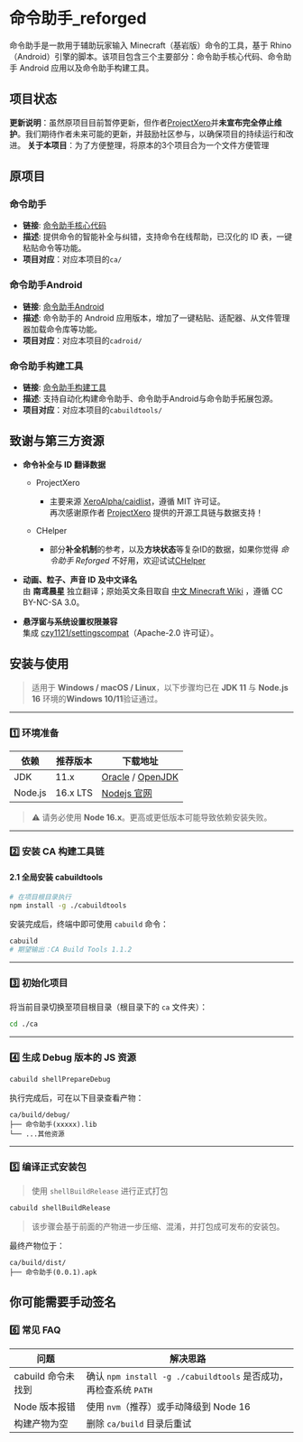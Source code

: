 # 命令助手_reforged

命令助手是一款用于辅助玩家输入 Minecraft（基岩版）命令的工具，基于 Rhino（Android）引擎的脚本。该项目包含三个主要部分：命令助手核心代码、命令助手 Android 应用以及命令助手构建工具。

## 项目状态

**更新说明**：虽然原项目目前暂停更新，但作者[ProjectXero](https://github.com/XeroAlpha)并**未宣布完全停止维护**。我们期待作者未来可能的更新，并鼓励社区参与，以确保项目的持续运行和改进。
**关于本项目**：为了方便整理，将原本的3个项目合为一个文件方便管理

## 原项目
### 命令助手
- **链接**: [命令助手核心代码](https://github.com/XeroAlpha/ca)
- **描述**: 提供命令的智能补全与纠错，支持命令在线帮助，已汉化的 ID 表，一键粘贴命令等功能。
- **项目对应**：对应本项目的`ca/`

### 命令助手Android
- **链接**: [命令助手Android](https://github.com/XeroAlpha/cadroid)
- **描述**: 命令助手的 Android 应用版本，增加了一键粘贴、适配器、从文件管理器加载命令库等功能。
- **项目对应**：对应本项目的`cadroid/`

### 命令助手构建工具
- **链接**: [命令助手构建工具](https://github.com/XeroAlpha/cabuildtools)
- **描述**: 支持自动化构建命令助手、命令助手Android与命令助手拓展包源。
- **项目对应**：对应本项目的`cabuildtools/`

## 致谢与第三方资源

- **命令补全与 ID 翻译数据**  
  - ProjectXero
    - 主要来源 [XeroAlpha/caidlist](https://github.com/XeroAlpha/caidlist)，遵循 MIT 许可证。  
    再次感谢原作者 [ProjectXero](https://github.com/XeroAlpha) 提供的开源工具链与数据支持！
  
  - CHelper
    - 部分**补全机制**的参考，以及**方块状态**等复杂ID的数据，如果你觉得 *命令助手 Reforged* 不好用，欢迎试试[CHelper](https://github.com/Yancey2023/CHelper-Core)

- **动画、粒子、声音 ID 及中文译名**  
  由 **南鸢晨星** 独立翻译；原始英文条目取自 [中文 Minecraft Wiki](https://zh.minecraft.wiki) ，遵循 CC BY-NC-SA 3.0。

- **悬浮窗与系统设置权限兼容**  
  集成 [czy1121/settingscompat](https://github.com/czy1121/settingscompat)（Apache-2.0 许可证）。
  
## 安装与使用

> 适用于 **Windows / macOS / Linux**，以下步骤均已在 **JDK 11** 与 **Node.js 16** 环境的**Windows 10/11**验证通过。
---
### 1️⃣ 环境准备

| 依赖      | 推荐版本 | 下载地址 |
|-----------|----------|----------|
| JDK       | 11.x     | [Oracle](https://www.oracle.com/java/technologies/javase/jdk11-archive-downloads.html) / [OpenJDK](https://adoptopenjdk.net/) |
| Node.js   | 16.x LTS | [Nodejs 官网](https://nodejs.org/dist/latest-v16.x/) |

> ⚠️ 请务必使用 **Node 16.x**。更高或更低版本可能导致依赖安装失败。

---

### 2️⃣ 安装 CA 构建工具链

#### 2.1 全局安装 cabuildtools

```bash
# 在项目根目录执行
npm install -g ./cabuildtools
```

安装完成后，终端中即可使用 `cabuild` 命令：

```bash
cabuild 
# 期望输出：CA Build Tools 1.1.2
```

---

### 3️⃣ 初始化项目

将当前目录切换至项目根目录（根目录下的 `ca` 文件夹）：

```bash
cd ./ca
```

---

### 4️⃣ 生成 Debug 版本的 JS 资源


```bash
cabuild shellPrepareDebug
```

执行完成后，可在以下目录查看产物：

```
ca/build/debug/
├── 命令助手(xxxxx).lib
└── ...其他资源
```

---

### 5️⃣ 编译正式安装包

> 使用 `shellBuildRelease` 进行正式打包

```bash
cabuild shellBuildRelease
```

> 该步骤会基于前面的产物进一步压缩、混淆，并打包成可发布的安装包。

最终产物位于：

```
ca/build/dist/
├── 命令助手(0.0.1).apk
```

你可能需要手动签名
---

### 6️⃣ 常见 FAQ

| 问题 | 解决思路 |
|------|----------|
| cabuild 命令未找到 | 确认 `npm install -g ./cabuildtools` 是否成功，再检查系统 `PATH` |
| Node 版本报错 | 使用 `nvm`（推荐）或手动降级到 Node 16 |
| 构建产物为空 | 删除 `ca/build` 目录后重试 |

